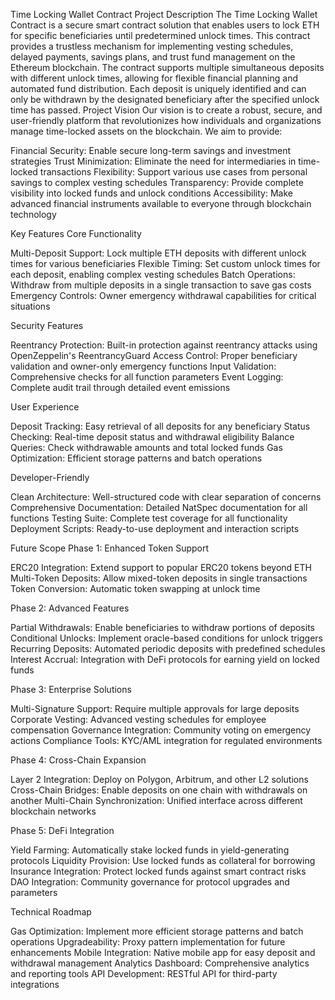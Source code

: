 Time Locking Wallet Contract
Project Description
The Time Locking Wallet Contract is a secure smart contract solution that enables users to lock ETH for specific beneficiaries until predetermined unlock times. This contract provides a trustless mechanism for implementing vesting schedules, delayed payments, savings plans, and trust fund management on the Ethereum blockchain.
The contract supports multiple simultaneous deposits with different unlock times, allowing for flexible financial planning and automated fund distribution. Each deposit is uniquely identified and can only be withdrawn by the designated beneficiary after the specified unlock time has passed.
Project Vision
Our vision is to create a robust, secure, and user-friendly platform that revolutionizes how individuals and organizations manage time-locked assets on the blockchain. We aim to provide:

Financial Security: Enable secure long-term savings and investment strategies
Trust Minimization: Eliminate the need for intermediaries in time-locked transactions
Flexibility: Support various use cases from personal savings to complex vesting schedules
Transparency: Provide complete visibility into locked funds and unlock conditions
Accessibility: Make advanced financial instruments available to everyone through blockchain technology

Key Features
Core Functionality

Multi-Deposit Support: Lock multiple ETH deposits with different unlock times for various beneficiaries
Flexible Timing: Set custom unlock times for each deposit, enabling complex vesting schedules
Batch Operations: Withdraw from multiple deposits in a single transaction to save gas costs
Emergency Controls: Owner emergency withdrawal capabilities for critical situations

Security Features

Reentrancy Protection: Built-in protection against reentrancy attacks using OpenZeppelin's ReentrancyGuard
Access Control: Proper beneficiary validation and owner-only emergency functions
Input Validation: Comprehensive checks for all function parameters
Event Logging: Complete audit trail through detailed event emissions

User Experience

Deposit Tracking: Easy retrieval of all deposits for any beneficiary
Status Checking: Real-time deposit status and withdrawal eligibility
Balance Queries: Check withdrawable amounts and total locked funds
Gas Optimization: Efficient storage patterns and batch operations

Developer-Friendly

Clean Architecture: Well-structured code with clear separation of concerns
Comprehensive Documentation: Detailed NatSpec documentation for all functions
Testing Suite: Complete test coverage for all functionality
Deployment Scripts: Ready-to-use deployment and interaction scripts

Future Scope
Phase 1: Enhanced Token Support

ERC20 Integration: Extend support to popular ERC20 tokens beyond ETH
Multi-Token Deposits: Allow mixed-token deposits in single transactions
Token Conversion: Automatic token swapping at unlock time

Phase 2: Advanced Features

Partial Withdrawals: Enable beneficiaries to withdraw portions of deposits
Conditional Unlocks: Implement oracle-based conditions for unlock triggers
Recurring Deposits: Automated periodic deposits with predefined schedules
Interest Accrual: Integration with DeFi protocols for earning yield on locked funds

Phase 3: Enterprise Solutions

Multi-Signature Support: Require multiple approvals for large deposits
Corporate Vesting: Advanced vesting schedules for employee compensation
Governance Integration: Community voting on emergency actions
Compliance Tools: KYC/AML integration for regulated environments

Phase 4: Cross-Chain Expansion

Layer 2 Integration: Deploy on Polygon, Arbitrum, and other L2 solutions
Cross-Chain Bridges: Enable deposits on one chain with withdrawals on another
Multi-Chain Synchronization: Unified interface across different blockchain networks

Phase 5: DeFi Integration

Yield Farming: Automatically stake locked funds in yield-generating protocols
Liquidity Provision: Use locked funds as collateral for borrowing
Insurance Integration: Protect locked funds against smart contract risks
DAO Integration: Community governance for protocol upgrades and parameters

Technical Roadmap

Gas Optimization: Implement more efficient storage patterns and batch operations
Upgradeability: Proxy pattern implementation for future enhancements
Mobile Integration: Native mobile app for easy deposit and withdrawal management
Analytics Dashboard: Comprehensive analytics and reporting tools
API Development: RESTful API for third-party integrations
